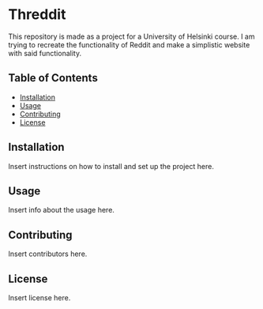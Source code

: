 # Threddit

This repository is made as a project for a University of Helsinki course. I am trying to recreate the functionality of Reddit and make a simplistic website with said functionality. 

## Table of Contents

- [Installation](#installation)
- [Usage](#usage)
- [Contributing](#contributing)
- [License](#license)

## Installation

Insert instructions on how to install and set up the project here.

## Usage

Insert info about the usage here.

## Contributing

Insert contributors here.

## License

Insert license here.
